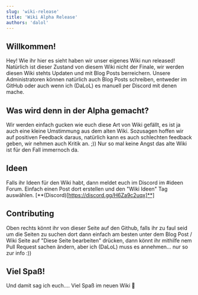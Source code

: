 ```yaml
---
slug: 'wiki-release'
title: 'Wiki Alpha Release'
authors: 'dalol'
---
```


## Willkommen!

Hey! Wie ihr hier es sieht haben wir unser eigenes Wiki nun released! Natürlich ist dieser Zustand von diesem Wiki nicht der Finale, wir werden diesen Wiki stehts Updaten und mit Blog Posts berreichern. Unsere Administratoren können natürlich auch Blog Posts schreiben, entweder im GitHub oder auch wenn ich (DaLoL) es manuell per Discord mit denen mache.

## Was wird denn in der Alpha gemacht?

Wir werden einfach gucken wie euch diese Art von Wiki gefällt, es ist ja auch eine kleine Umstimmung aus dem alten Wiki. Sozusagen hoffen wir auf positiven Feedback daraus, natürlich kann es auch schlechten feedback geben, wir nehmen auch Kritik an. ;)) Nur so mal keine Angst das alte Wiki ist für den Fall immernoch da.

## Ideen

Falls ihr Ideen für den Wiki habt, dann meldet euch im Discord im #ideen Forum. Einfach einen Post dort erstellen und den "Wiki Ideen" Tag auswählen. [**(Discord)[https://discord.gg/H6Za9c2uqx]**]

## Contributing

Oben rechts könnt ihr von dieser Seite auf den Github, falls ihr zu faul seid um die Seiten zu suchen dort dann einfach am besten unter dem Blog Post / Wiki Seite auf "Diese Seite bearbeiten" drücken, dann könnt ihr mithilfe nem Pull Request sachen ändern, aber ich (DaLoL) muss es annehmen... nur so zur info :))

## Viel Spaß!

Und damit sag ich euch.... Viel Spaß im neuen Wiki 🎉